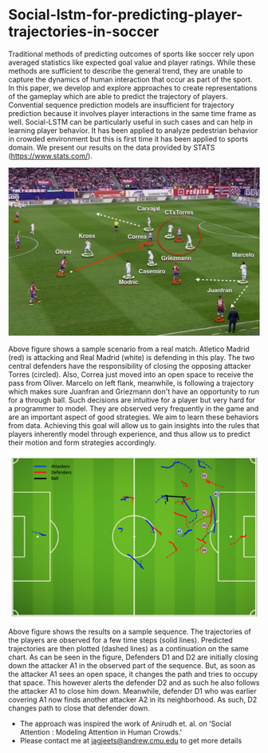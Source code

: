 # Social-lstm-for-predicting-player-trajectories-in-soccer

Traditional methods of predicting outcomes of sports like soccer rely upon averaged statistics like expected goal value and player ratings. While these methods are sufficient to describe the general trend, they are unable to capture the dynamics of human interaction that occur as part of the sport. In this paper, we develop and explore approaches to create representations of the gameplay which are able to predict the trajectory of players. Convential sequence prediction models are insufficient for trajectory prediction because it involves player interactions in the same time frame as well. Social-LSTM can be particularly useful in such cases and can help in learning player behavior. It has been applied to analyze pedestrian behavior in crowded environment but this is first time it has been applied to sports domain. We present our results on the data provided by STATS (https://www.stats.com/).

![Alt text](sampleCase.png?raw=true "Sample Scenario")

Above figure shows a sample scenario from a real match. Atletico Madrid (red) is attacking and Real Madrid (white) is defending in this play. The two central defenders have the responsibility of closing the opposing attacker Torres (circled). Also, Correa just moved into an open space to receive the pass from Oliver. Marcelo on left flank, meanwhile, is following a trajectory which makes sure Juanfran and Griezmann don't have an opportunity to run for a through ball. Such decisions are intuitive for a player but very hard for a programmer to model. They are observed very frequently in the game and are an important aspect of good strategies. We aim to learn these behaviors from data. Achieving this goal will allow us to gain insights into the rules that players inherently model through experience, and thus allow us to predict their motion and form strategies accordingly. 

![Alt text](results.png?raw=true "Sample Scenario")

Above figure shows the results on a sample sequence. The trajectories of the players are observed for a few time steps (solid lines). Predicted trajectories are then plotted (dashed lines) as a continuation on the same chart. As can be seen in the figure, Defenders D1 and D2 are initially closing down the attacker A1 in the observed part of the sequence. But, as soon as the attacker A1 sees an open space, it changes the path and tries to occupy that space. This however alerts the defender D2 and as such he also follows the attacker A1 to close him down. Meanwhile, defender D1 who was earlier covering A1 now finds another attacker A2 in its neighborhood. As such, D2
changes path to close that defender down.

* The approach was inspired the work of Anirudh et. al. on 'Social Attention : Modeling Attention in Human Crowds.'
* Please contact me at jagjeets@andrew.cmu.edu to get more details
